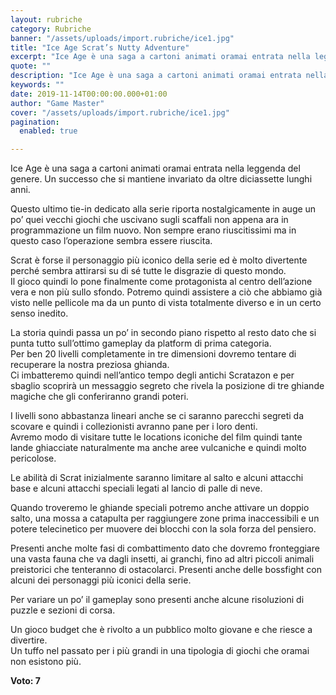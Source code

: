 ```yaml
---
layout: rubriche
category: Rubriche
banner: "/assets/uploads/import.rubriche/ice1.jpg"
title: "Ice Age Scrat’s Nutty Adventure"
excerpt: "Ice Age è una saga a cartoni animati oramai entrata nella leggenda del genere. Un successo che si mantiene invariato da oltre diciassette lunghi anni. Questo ultimo tie-in dedicato alla serie riporta nostalgicamente in auge un po’ quei vecchi giochi che uscivano sugli scaffali non appena ara in programmazione un film nuovo. Non sempre erano [&hellip"
quote: ""
description: "Ice Age è una saga a cartoni animati oramai entrata nella leggenda del genere. Un successo che si mantiene invariato da oltre diciassette lunghi anni. Questo ultimo tie-in dedicato alla serie riporta nostalgicamente in auge un po’ quei vecchi giochi che uscivano sugli scaffali non appena ara in programmazione un film nuovo. Non sempre erano [&hellip"
keywords: ""
date: 2019-11-14T00:00:00.000+01:00
author: "Game Master"
cover: "/assets/uploads/import.rubriche/ice1.jpg"
pagination:
  enabled: true

---
```


Ice Age è una saga a cartoni animati oramai entrata nella leggenda del genere. Un successo che si mantiene invariato da oltre diciassette lunghi anni.

Questo ultimo tie-in dedicato alla serie riporta nostalgicamente in auge un po’ quei vecchi giochi che uscivano sugli scaffali non appena ara in programmazione un film nuovo. Non sempre erano riuscitissimi ma in questo caso l’operazione sembra essere riuscita.

Scrat è forse il personaggio più iconico della serie ed è molto divertente perché sembra attirarsi su di sé tutte le disgrazie di questo mondo.  
Il gioco quindi lo pone finalmente come protagonista al centro dell’azione vera e non più sullo sfondo. Potremo quindi assistere a ciò che abbiamo già visto nelle pellicole ma da un punto di vista totalmente diverso e in un certo senso inedito.

La storia quindi passa un po’ in secondo piano rispetto al resto dato che si punta tutto sull’ottimo gameplay da platform di prima categoria.  
Per ben 20 livelli completamente in tre dimensioni dovremo tentare di recuperare la nostra preziosa ghianda.  
Ci imbatteremo quindi nell’antico tempo degli antichi Scratazon e per sbaglio scoprirà un messaggio segreto che rivela la posizione di tre ghiande magiche che gli conferiranno grandi poteri.

I livelli sono abbastanza lineari anche se ci saranno parecchi segreti da scovare e quindi i collezionisti avranno pane per i loro denti.  
Avremo modo di visitare tutte le locations iconiche del film quindi tante lande ghiacciate naturalmente ma anche aree vulcaniche e quindi molto pericolose.

Le abilità di Scrat inizialmente saranno limitare al salto e alcuni attacchi base e alcuni attacchi speciali legati al lancio di palle di neve.

Quando troveremo le ghiande speciali potremo anche attivare un doppio salto, una mossa a catapulta per raggiungere zone prima inaccessibili e un potere telecinetico per muovere dei blocchi con la sola forza del pensiero.

Presenti anche molte fasi di combattimento dato che dovremo fronteggiare una vasta fauna che va dagli insetti, ai granchi, fino ad altri piccoli animali preistorici che tenteranno di ostacolarci. Presenti anche delle bossfight con alcuni dei personaggi più iconici della serie.

Per variare un po’ il gameplay sono presenti anche alcune risoluzioni di puzzle e sezioni di corsa.

Un gioco budget che è rivolto a un pubblico molto giovane e che riesce a divertire.  
Un tuffo nel passato per i più grandi in una tipologia di giochi che oramai non esistono più.

**Voto: 7**